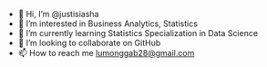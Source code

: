 - 👋 Hi, I’m @justisiasha
- 👀 I’m interested in Business Analytics, Statistics
- 🌱 I’m currently learning Statistics Specialization in Data Science
- 💞️ I’m looking to collaborate on GitHub
- 📫 How to reach me lumonggab28@gmail.com

<!---
justisiasha/justisiasha is a ✨ special ✨ repository because its `README.md` (this file) appears on your GitHub profile.
You can click the Preview link to take a look at your changes.
--->
